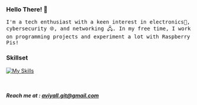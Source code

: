 ### Hello There! 👋
<p>
  <samp>
    I'm a tech enthusiast with a keen interest in electronics📡, cybersecurity 🌐, and networking 🖧. In my free time, I work on programming projects and experiment a lot with Raspberry Pis!
  </samp>
</p>

### Skillset
[![My Skills](https://skillicons.dev/icons?i=linux,arduino,bash,raspberrypi,powershell,py,c,cpp,java,mysql,debian,ubuntu)](https://github.com/aviyall/aviyall)

 
##### Reach me at : aviyall.git@gmail.com
